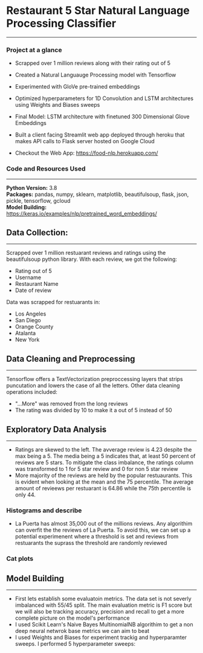 # Restaurant 5 Star Natural Language Processing Classifier
---
### Project at a glance
- Scrapped over 1 million reviews along with their rating out of 5 
- Created a Natural Languauge Processing model with Tensorflow 
- Experimented with GloVe pre-trained embeddings 
- Optimized hyperparameters for 1D Convolution and LSTM architectures using Weights and Biases sweeps
- Final Model: LSTM architecture with finetuned 300 Dimensional Glove Embeddings 
- Built a client facing Streamlit web app deployed through heroku that makes API calls to Flask server hosted on Google Cloud

- Checkout the Web App: https://food-nlp.herokuapp.com/

### Code and Resources Used 
---
**Python Version:** 3.8  
**Packages:**  pandas, numpy, sklearn, matplotlib,  beautifulsoup, flask, json, pickle, tensorflow, gcloud  
**Model Building:**  https://keras.io/examples/nlp/pretrained_word_embeddings/

## Data Collection:
---
Scrapped over 1 million restuarant reviews and ratings using the beautifulsoup python library. With each review, we got the following:
- Rating out of 5
- Username
- Restaurant Name
- Date of review 

Data was scrapped for restuarants in:
- Los Angeles
- San Diego
- Orange County
- Atalanta
- New York

## Data Cleaning and Preprocessing
---
Tensorflow offers a TextVectorization preproccessing layers that strips puncutation and lowers the case of all the letters.
Other data cleaning operations included:
-  "...More" was removed from the long reviews
-  The rating was divided by 10 to make it a out of 5 instead of 50


## Exploratory Data Analysis
---
- Ratings are skewed to the left. The avverage review is 4.23 despite the max being a 5. The media being a 5 indicates that, at least 50 percent of reviews are 5 stars. To mitigate the class imbalance, the ratings column was transformed to 1 for 5 star review and 0 for non 5 star review
- More majority of the reviews are held by the popular restuaurants. This is evident when looking at the mean and the 75 percentile. The average amount of revieews per restuarant is 64.86 while the 75th percentile is only 44.
### Histograms and describe
- La Puerta has almost 35,000 out of the millions reviews. Any algorithim can overfit the the reviews of La Puerta. To avoid this, we can set up a potential experimenent where a threshold is set and reviews from restuarants the suprass the threshold are randomly reviewed
### Cat plots

## Model Building
---
- First lets establish some evaluatoin metrics. The data set is not severly imbalanced with 55/45 split. The main evaluation metric is F1 score but we will also be tracking accuracy, precision and recall to get a more complete picture on the model's performance
- I used Scikit Learn's Naive Bayes MultinomialNB algorithim to get a non deep neural netwrok base metrics we can aim to beat
- I used Weights and Biases for experiment trackig and hyperparamter sweeps. I performed 5 hyperparameter sweeps:


